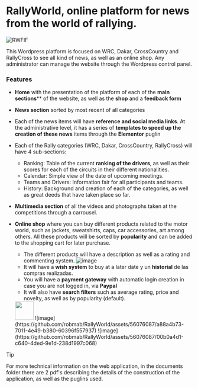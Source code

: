 # RallyWorld, online platform for news from the world of rallying.

![RWFIF](https://github.com/robmab/RallyWorld/assets/56076087/509fdccf-d71f-4c9c-85ed-02448ea6d5e2)

This Wordpress platform is focused on WRC, Dakar, CrossCountry and RallyCross to see all kind of news, as well as an online shop. Any administrator can manage the website through the Wordpress control panel.

### Features
- **Home** with the presentation of the platform of each of the **main sections**** of the website, as well as the **shop** and a **feedback form**
- **News section** sorted by most recent of all categories
- Each of the news items will have **reference and social media links**. At the administrative level, it has a series of **templates to speed up the creation of these news** items through the **Elementor** puglin
- Each of the Rally categories (WRC, Dakar, CrossCountry, RallyCross) will have 4 sub-sections:
  - Ranking: Table of the current **ranking of the drivers**, as well as their scores for each of the circuits in their different nationalities.
  - Calendar: Simple view of the date of upcoming meetings.
  - Teams and Drivers: Information fair for all participants and teams.
  - History: Background and creation of each of the categories, as well as great deeds that have taken place so far.
- **Multimedia section** of all the videos and photographs taken at the competitions through a carrousel.
- **Online shop** where you can buy different products related to the motor world, such as jackets, sweatshirts, caps, car accessories, art among others. All these products will be sorted by **popularity** and can be added to the shopping cart for later purchase.
  - The different products will have a description as well as a rating and commenting system.
    ![image](https://github.com/robmab/RallyWorld/assets/56076087/f4ef819e-c50f-4bdd-8413-53a16f625b31)
  - It will have a **wish system** to buy at a later date y un **historial** de las compras realizadas. 
  - You will have a **payment gateway** with automatic login creation in case you are not logged in, via **Paypal**
  - It will also have **search filters** such as average rating, price and novelty, as well as by popularity (default).
  
  <img src="https://github.com/robmab/RallyWorld/assets/56076087/d62e95f3-506f-4f9a-bed0-fe6ab560460d" width="50" height="50">
  ![image](https://github.com/robmab/RallyWorld/assets/56076087/a88a4b73-7011-4e49-b380-60396f557937)
  ![image](https://github.com/robmab/RallyWorld/assets/56076087/00b0a4d1-c640-4ded-9e1d-238d1997c068)

> [!TIP]
> For more technical information on the web application, in the documents folder there are 2 pdf's describing the details of the construction of the application, as well as the puglins used.

